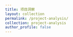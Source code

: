 ```yaml
---
title: 项目洞察
layout: collection
permalink: /project-analysis/
collection: project-analysis
author_profile: false
---
```

